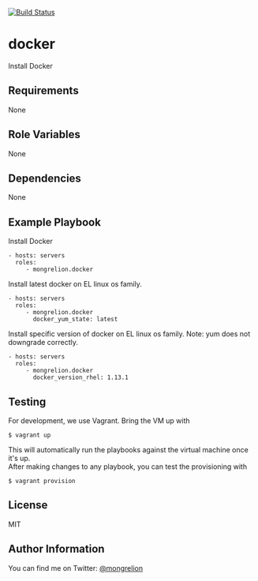 [![Build Status](https://travis-ci.org/mongrelion/ansible-role-docker.svg?branch=master)](https://travis-ci.org/mongrelion/ansible-role-docker)

docker
=========

Install Docker

Requirements
------------

None

Role Variables
--------------

None

Dependencies
------------

None

Example Playbook
----------------
Install Docker
```
- hosts: servers
  roles:
     - mongrelion.docker
```

Install latest docker on EL linux os family.
```
- hosts: servers
  roles:
     - mongrelion.docker
       docker_yum_state: latest
```

Install specific version of docker on EL linux os family. Note: yum does not downgrade correctly.
```
- hosts: servers
  roles:
     - mongrelion.docker
       docker_version_rhel: 1.13.1
```

Testing
-------
For development, we use Vagrant.
Bring the VM up with

```
$ vagrant up
```

This will automatically run the playbooks against the virtual machine once it's up.  
After making changes to any playbook, you can test the provisioning with

```
$ vagrant provision
```

License
-------

MIT

Author Information
------------------

You can find me on Twitter: [@mongrelion](https://twitter.com/mongrelion)
